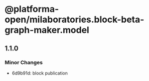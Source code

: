 # @platforma-open/milaboratories.block-beta-graph-maker.model

## 1.1.0

### Minor Changes

- 6d9b91d: block publication
